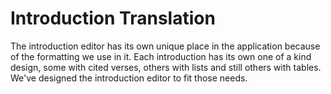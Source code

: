 # Introduction Translation

The introduction editor has its own unique place in the application because of the formatting we use in it. Each introduction has its own one of a kind design, some with cited verses, others with lists and still others with tables. We've designed the introduction editor to fit those needs. 

